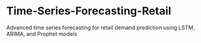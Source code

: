 # Time-Series-Forecasting-Retail
Advanced time series forecasting for retail demand prediction using LSTM, ARIMA, and Prophet models

